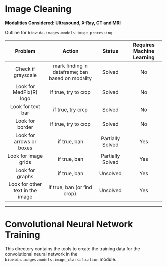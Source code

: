 Image Cleaning
==============

**Modalities Considered: Ultrasound, X-Ray, CT and MRI**

Outline for ``biovida.images.models.image_processing``:


|              Problem             |                      Action                      |      Status      | Requires Machine Learning |
|:--------------------------------:|:------------------------------------------------:|:----------------:|:-------------------------:|
|        Check if grayscale        | mark finding in dataframe; ban based on modality |      Solved      |             No            |
|      Look for MedPix(R) logo     |               if true, try to crop               |      Solved      |             No            |
|         Look for text bar        |                 if true, try crop                |      Solved      |             No            |
|          Look for border         |               if true, try to crop               |      Solved      |             No            |
|     Look for arrows or boxes     |                   if true, ban                   | Partially Solved |            Yes            |
|       Look for image grids       |                   if true, ban                   | Partially Solved |            Yes            |
|          Look for graphs         |                   if true, ban                   |     Unsolved     |            Yes            |
| Look for other text in the image |           if true, ban (or find crop).           |     Unsolved     |            Yes            |

---

Convolutional Neural Network Training
=====================================

This directory contains the tools to create the training 
data for the convolutional neural network in the
``biovida.images.models.image_classification`` module.
